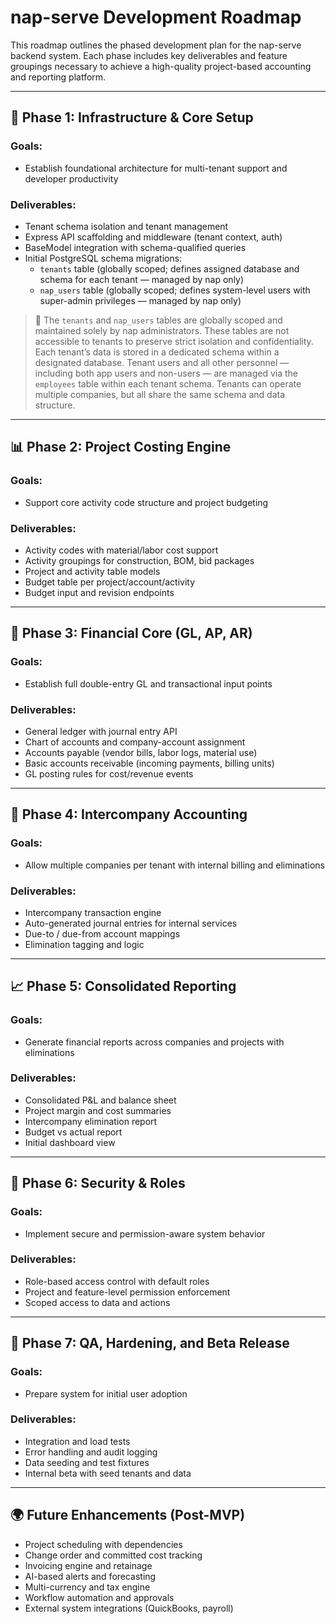# nap-serve Development Roadmap

This roadmap outlines the phased development plan for the nap-serve backend system. Each phase includes key deliverables and feature groupings necessary to achieve a high-quality project-based accounting and reporting platform.

---

## 🚧 Phase 1: Infrastructure & Core Setup

### Goals:
- Establish foundational architecture for multi-tenant support and developer productivity

### Deliverables:
- Tenant schema isolation and tenant management
- Express API scaffolding and middleware (tenant context, auth)
- BaseModel integration with schema-qualified queries
- Initial PostgreSQL schema migrations:
  - `tenants` table (globally scoped; defines assigned database and schema for each tenant — managed by nap only)
  - `nap_users` table (globally scoped; defines system-level users with super-admin privileges — managed by nap only)

> 📝 The `tenants` and `nap_users` tables are globally scoped and maintained solely by nap administrators. These tables are not accessible to tenants to preserve strict isolation and confidentiality. Each tenant’s data is stored in a dedicated schema within a designated database. Tenant users and all other personnel — including both app users and non-users — are managed via the `employees` table within each tenant schema. Tenants can operate multiple companies, but all share the same schema and data structure.

---

## 📊 Phase 2: Project Costing Engine

### Goals:
- Support core activity code structure and project budgeting

### Deliverables:
- Activity codes with material/labor cost support
- Activity groupings for construction, BOM, bid packages
- Project and activity table models
- Budget table per project/account/activity
- Budget input and revision endpoints

---

## 💸 Phase 3: Financial Core (GL, AP, AR)

### Goals:
- Establish full double-entry GL and transactional input points

### Deliverables:
- General ledger with journal entry API
- Chart of accounts and company-account assignment
- Accounts payable (vendor bills, labor logs, material use)
- Basic accounts receivable (incoming payments, billing units)
- GL posting rules for cost/revenue events

---

## 🔄 Phase 4: Intercompany Accounting

### Goals:
- Allow multiple companies per tenant with internal billing and eliminations

### Deliverables:
- Intercompany transaction engine
- Auto-generated journal entries for internal services
- Due-to / due-from account mappings
- Elimination tagging and logic

---

## 📈 Phase 5: Consolidated Reporting

### Goals:
- Generate financial reports across companies and projects with eliminations

### Deliverables:
- Consolidated P&L and balance sheet
- Project margin and cost summaries
- Intercompany elimination report
- Budget vs actual report
- Initial dashboard view

---

## 🔐 Phase 6: Security & Roles

### Goals:
- Implement secure and permission-aware system behavior

### Deliverables:
- Role-based access control with default roles
- Project and feature-level permission enforcement
- Scoped access to data and actions

---

## 🧪 Phase 7: QA, Hardening, and Beta Release

### Goals:
- Prepare system for initial user adoption

### Deliverables:
- Integration and load tests
- Error handling and audit logging
- Data seeding and test fixtures
- Internal beta with seed tenants and data

---

## 🌍 Future Enhancements (Post-MVP)

- Project scheduling with dependencies
- Change order and committed cost tracking
- Invoicing engine and retainage
- AI-based alerts and forecasting
- Multi-currency and tax engine
- Workflow automation and approvals
- External system integrations (QuickBooks, payroll)
